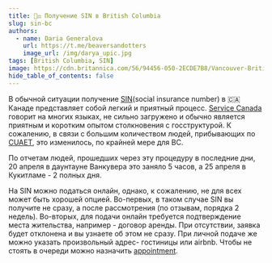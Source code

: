 ```yaml
---
title: 🧑‍⚖️ Получение SIN в British Columbia
slug: sin-bc
authors:
  - name: Daria Generalova
    url: https://t.me/beaversandotters
    image_url: /img/darya_upic.jpg
tags: [British Columbia, SIN]
image: https://cdn.britannica.com/56/94456-050-2ECDE7B8/Vancouver-British-Columbia-Canada.jpg
hide_table_of_contents: false
---
```

В обычной ситуации получение [SIN](https://www.canada.ca/en/employment-social-development/services/sin.html)(social insurance number) в 🇨🇦Канаде представляет собой легкий и приятный процесс. [Service Canada](https://www.canada.ca/en/employment-social-development/corporate/portfolio/service-canada.html) говорит на многих языках, не сильно загружено и обычно является приятным и коротким опытом столкновения с госструктурой. К сожалению, в связи с большим количеством людей, прибывающих по [CUAET](https://www.canada.ca/en/immigration-refugees-citizenship/news/2022/03/canada-ukraine-authorization-for-emergency-travel.html), это изменилось, по крайней мере для BC.  

По отчетам людей, прошедших через эту процедуру в последние дни, 20 апреля в даунтауне Ванкувера это заняло 5 часов, а 25 апреля в Кукитламе - 2 полных дня.  

На SIN можно податься онлайн, однако, к сожалению, не для всех может быть хорошей опцией. Во-первых, в таком случае SIN вы получите не сразу, а после рассмотрения (по отзывам, порядка 2 недель). Во-вторых, для подачи онлайн требуется подтверждение места жительства, например - договор аренды. При отсутствии, заявка будет отклонена и вы узнаете об этом не сразу. При личной подаче же можно указать произвольный адрес- гостиницы или airbnb. Чтобы не стоять в очереди можно назначить [appointment](https://eservices.canada.ca/en/service/).




